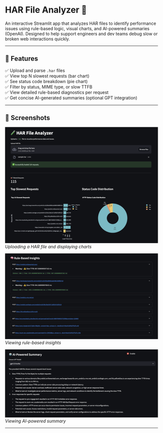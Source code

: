 # HAR File Analyzer 🧪

An interactive Streamlit app that analyzes HAR files to identify performance issues using rule-based logic, visual charts, and AI-powered summaries (OpenAI). Designed to help support engineers and dev teams debug slow or broken web interactions quickly.

---

## 🔧 Features

✅ Upload and parse `.har` files  
✅ View top N slowest requests (bar chart)  
✅ See status code breakdown (pie chart)  
✅ Filter by status, MIME type, or slow TTFB  
✅ View detailed rule-based diagnostics per request  
✅ Get concise AI-generated summaries (optional GPT integration)

---

## 📸 Screenshots

![Upload HAR and charts](demo1.png)
*Uploading a HAR file and displaying charts*

![Rule-based insights](demo2.png)
*Viewing rule-based insights*

![AI-Powered Summary](demo3.png)
*Viewing AI-powered summary*

---

